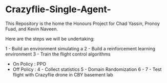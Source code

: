 # Crazyflie-Single-Agent-
This Repository is the home the Honours Project for Chad Yassin, Pronoy Fuad, and Kevin Naveen.


Here are the steps we will be undertaking:

1 - Build an environment simulating a
2 - Build a reinforcement learning environment
3 - Train the flight control algorithms
  - On Policy : PPO
  - Off Policy : 
4 - Collect statistics
5 - Domain Randomization
6 - 
7 - Test flight with Crazyflie drone in CBY basement lab
